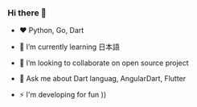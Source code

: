 ### Hi there 👋

- ❤️ Python, Go, Dart
- 🌱 I’m currently learning 日本語
- 👯 I’m looking to collaborate on open source project
- 💬 Ask me about Dart languag, AngularDart, Flutter

- ⚡ I'm developing for fun ))
